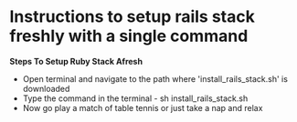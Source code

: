 Instructions to setup rails stack freshly with a single command
==============================================================


**Steps To Setup Ruby Stack Afresh**

- Open terminal and navigate to the path where 'install_rails_stack.sh' is downloaded
- Type the command in the terminal - sh install_rails_stack.sh
- Now go play a match of table tennis or just take a nap and relax

